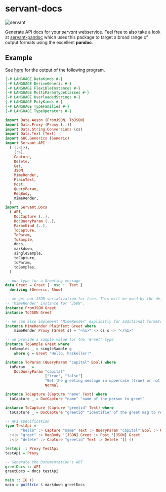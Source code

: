 # servant-docs

![servant](https://raw.githubusercontent.com/haskell-servant/servant/master/servant.png)

Generate API docs for your _servant_ webservice. Feel free to also take a look at [servant-pandoc](https://github.com/mpickering/servant-pandoc) which uses this package to target a broad range of output formats using the excellent **pandoc**.

## Example

See [here](https://github.com/haskell-servant/servant/blob/master/servant-docs/example/greet.md) for the output of the following program.

```haskell
{-# LANGUAGE DataKinds #-}
{-# LANGUAGE DeriveGeneric #-}
{-# LANGUAGE FlexibleInstances #-}
{-# LANGUAGE MultiParamTypeClasses #-}
{-# LANGUAGE OverloadedStrings #-}
{-# LANGUAGE PolyKinds #-}
{-# LANGUAGE TypeFamilies #-}
{-# LANGUAGE TypeOperators #-}

import Data.Aeson (FromJSON, ToJSON)
import Data.Proxy (Proxy (..))
import Data.String.Conversions (cs)
import Data.Text (Text)
import GHC.Generics (Generic)
import Servant.API
  ( (:<|>),
    (:>),
    Capture,
    Delete,
    Get,
    JSON,
    MimeRender,
    PlainText,
    Post,
    QueryParam,
    ReqBody,
    mimeRender,
  )
import Servant.Docs
  ( API,
    DocCapture (..),
    DocQueryParam (..),
    ParamKind (..),
    ToCapture,
    ToParam,
    ToSample,
    docs,
    markdown,
    singleSample,
    toCapture,
    toParam,
    toSamples,
  )

-- our type for a Greeting message
data Greet = Greet { _msg :: Text }
  deriving (Generic, Show)

-- we get our JSON serialization for free. This will be used by the default
-- 'MimeRender' instance for 'JSON'.
instance FromJSON Greet
instance ToJSON Greet

-- We can also implement 'MimeRender' explicitly for additional formats.
instance MimeRender PlainText Greet where
    mimeRender Proxy (Greet s) = "<h1>" <> cs s <> "</h1>"

-- we provide a sample value for the 'Greet' type
instance ToSample Greet where
  toSamples _ = singleSample g
    where g = Greet "Hello, haskeller!"

instance ToParam (QueryParam "capital" Bool) where
  toParam _ =
    DocQueryParam "capital"
                  ["true", "false"]
                  "Get the greeting message in uppercase (true) or not (false). Default is false."
                  Normal

instance ToCapture (Capture "name" Text) where
  toCapture _ = DocCapture "name" "name of the person to greet"

instance ToCapture (Capture "greetid" Text) where
  toCapture _ = DocCapture "greetid" "identifier of the greet msg to remove"

-- API specification
type TestApi =
       "hello" :> Capture "name" Text :> QueryParam "capital" Bool :> Get '[JSON,PlainText] Greet
  :<|> "greet" :> ReqBody '[JSON] Greet :> Post '[JSON] Greet
  :<|> "delete" :> Capture "greetid" Text :> Delete '[] ()

testApi :: Proxy TestApi
testApi = Proxy

-- Generate the Documentation's ADT
greetDocs :: API
greetDocs = docs testApi

main :: IO ()
main = putStrLn $ markdown greetDocs
```
